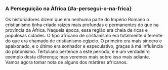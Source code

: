 ### A Perseguição na África {#a-persegui-o-na-frica}

Os historiadores dizem que em nenhuma parte do Império Romano o cristianismo tinha criado raízes mais profundas e permanentes do que na província da África. Naquela época, essa região era cheia de ricas e populosas cidades. O tipo africano de cristianismo era totalmente diferente do que era chamado de cristianismo egípcio. O primeiro era mais sincero e apaixonado, e o último era sonhador e especulativo, graças à má influência do platonismo. Tertuliano pertence a este período, e é um verdadeiro exemplo desta diferença; mas veremos mais sobre isso mais adiante. Vamos agora tomar nota de alguns dos mártires africanos.